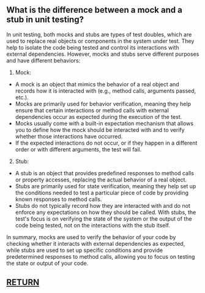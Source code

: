 ## What is the difference between a mock and a stub in unit testing?

In unit testing, both mocks and stubs are types of test doubles, which are used to replace real objects or components in the system under test. They help to isolate the code being tested and control its interactions with external dependencies. However, mocks and stubs serve different purposes and have different behaviors:

1. Mock:
- A mock is an object that mimics the behavior of a real object and records how it is interacted with (e.g., method calls, arguments passed, etc.).
- Mocks are primarily used for behavior verification, meaning they help ensure that certain interactions or method calls with external dependencies occur as expected during the execution of the test.
- Mocks usually come with a built-in expectation mechanism that allows you to define how the mock should be interacted with and to verify whether those interactions have occurred.
- If the expected interactions do not occur, or if they happen in a different order or with different arguments, the test will fail.
2. Stub:
- A stub is an object that provides predefined responses to method calls or property accesses, replacing the actual behavior of a real object.
- Stubs are primarily used for state verification, meaning they help set up the conditions needed to test a particular piece of code by providing known responses to method calls.
- Stubs do not typically record how they are interacted with and do not enforce any expectations on how they should be called.
With stubs, the test's focus is on verifying the state of the system or the output of the code being tested, not on the interactions with the stub itself.

In summary, mocks are used to verify the behavior of your code by checking whether it interacts with external dependencies as expected, while stubs are used to set up specific conditions and provide predetermined responses to method calls, allowing you to focus on testing the state or output of your code.

## [RETURN](https://github.com/yantao0527/upwork-cases/blob/main/debugger/README.md)